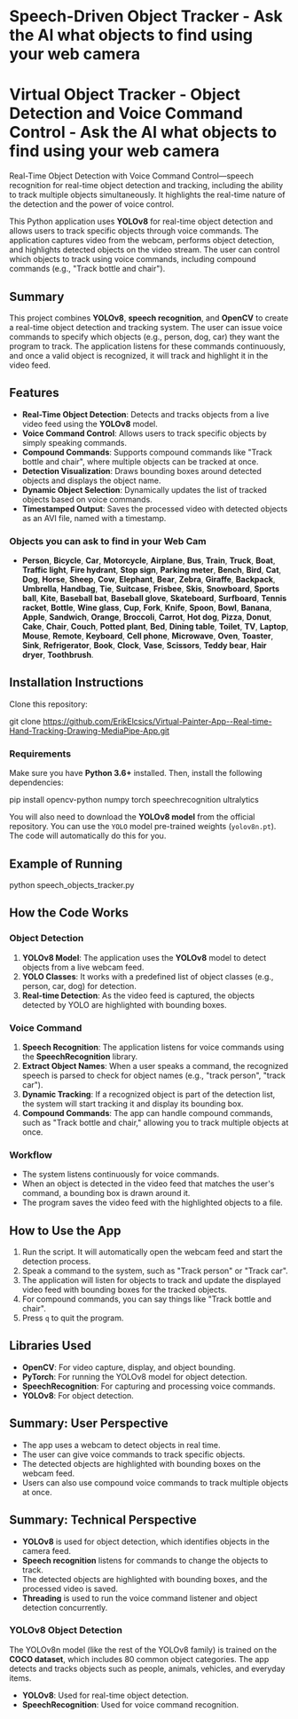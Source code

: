 # Speech-Driven Object Tracker - Ask the AI what objects to find using your web camera

# Virtual Object Tracker - Object Detection and Voice Command Control - Ask the AI what objects to find using your web camera

Real-Time Object Detection with Voice Command Control—speech recognition for real-time object detection and tracking, including the ability to track multiple objects simultaneously. It highlights the real-time nature of the detection and the power of voice control.

This Python application uses **YOLOv8** for real-time object detection and allows users to track specific objects through voice commands. The application captures video from the webcam, performs object detection, and highlights detected objects on the video stream. The user can control which objects to track using voice commands, including compound commands (e.g., "Track bottle and chair").

## Summary

This project combines **YOLOv8**, **speech recognition**, and **OpenCV** to create a real-time object detection and tracking system. The user can issue voice commands to specify which objects (e.g., person, dog, car) they want the program to track. The application listens for these commands continuously, and once a valid object is recognized, it will track and highlight it in the video feed.

## Features

- **Real-Time Object Detection**: Detects and tracks objects from a live video feed using the **YOLOv8** model.
- **Voice Command Control**: Allows users to track specific objects by simply speaking commands.
- **Compound Commands**: Supports compound commands like "Track bottle and chair", where multiple objects can be tracked at once.
- **Detection Visualization**: Draws bounding boxes around detected objects and displays the object name.
- **Dynamic Object Selection**: Dynamically updates the list of tracked objects based on voice commands.
- **Timestamped Output**: Saves the processed video with detected objects as an AVI file, named with a timestamp.


### Objects you can ask to find in your Web Cam

- **Person**, **Bicycle**, **Car**, **Motorcycle**, **Airplane**, **Bus**, **Train**, **Truck**, **Boat**, **Traffic light**, **Fire hydrant**, **Stop sign**, **Parking meter**, **Bench**, **Bird**, **Cat**, **Dog**, **Horse**, **Sheep**, **Cow**, **Elephant**, **Bear**, **Zebra**, **Giraffe**, **Backpack**, **Umbrella**, **Handbag**, **Tie**, **Suitcase**, **Frisbee**, **Skis**, **Snowboard**, **Sports ball**, **Kite**, **Baseball bat**, **Baseball glove**, **Skateboard**, **Surfboard**, **Tennis racket**, **Bottle**, **Wine glass**, **Cup**, **Fork**, **Knife**, **Spoon**, **Bowl**, **Banana**, **Apple**, **Sandwich**, **Orange**, **Broccoli**, **Carrot**, **Hot dog**, **Pizza**, **Donut**, **Cake**, **Chair**, **Couch**, **Potted plant**, **Bed**, **Dining table**, **Toilet**, **TV**, **Laptop**, **Mouse**, **Remote**, **Keyboard**, **Cell phone**, **Microwave**, **Oven**, **Toaster**, **Sink**, **Refrigerator**, **Book**, **Clock**, **Vase**, **Scissors**, **Teddy bear**, **Hair dryer**, **Toothbrush**.

  
## Installation Instructions

Clone this repository:

git clone https://github.com/ErikElcsics/Virtual-Painter-App--Real-time-Hand-Tracking-Drawing-MediaPipe-App.git


### Requirements

Make sure you have **Python 3.6+** installed. Then, install the following dependencies:

pip install opencv-python numpy torch speechrecognition ultralytics


You will also need to download the **YOLOv8 model** from the official repository. You can use the `YOLO` model pre-trained weights (`yolov8n.pt`). The code will automatically do this for you.

## Example of Running

python speech_objects_tracker.py

## How the Code Works

### Object Detection

1. **YOLOv8 Model**: The application uses the **YOLOv8** model to detect objects from a live webcam feed.
2. **YOLO Classes**: It works with a predefined list of object classes (e.g., person, car, dog) for detection.
3. **Real-time Detection**: As the video feed is captured, the objects detected by YOLO are highlighted with bounding boxes.

### Voice Command

1. **Speech Recognition**: The application listens for voice commands using the **SpeechRecognition** library.
2. **Extract Object Names**: When a user speaks a command, the recognized speech is parsed to check for object names (e.g., "track person", "track car").
3. **Dynamic Tracking**: If a recognized object is part of the detection list, the system will start tracking it and display its bounding box.
4. **Compound Commands**: The app can handle compound commands, such as "Track bottle and chair," allowing you to track multiple objects at once.

### Workflow

- The system listens continuously for voice commands.
- When an object is detected in the video feed that matches the user's command, a bounding box is drawn around it.
- The program saves the video feed with the highlighted objects to a file.

## How to Use the App

1. Run the script. It will automatically open the webcam feed and start the detection process.
2. Speak a command to the system, such as "Track person" or "Track car".
3. The application will listen for objects to track and update the displayed video feed with bounding boxes for the tracked objects.
4. For compound commands, you can say things like "Track bottle and chair".
5. Press `q` to quit the program.

## Libraries Used

- **OpenCV**: For video capture, display, and object bounding.
- **PyTorch**: For running the YOLOv8 model for object detection.
- **SpeechRecognition**: For capturing and processing voice commands.
- **YOLOv8**: For object detection.

## Summary: User Perspective

- The app uses a webcam to detect objects in real time.
- The user can give voice commands to track specific objects.
- The detected objects are highlighted with bounding boxes on the webcam feed.
- Users can also use compound voice commands to track multiple objects at once.

## Summary: Technical Perspective

- **YOLOv8** is used for object detection, which identifies objects in the camera feed.
- **Speech recognition** listens for commands to change the objects to track.
- The detected objects are highlighted with bounding boxes, and the processed video is saved.
- **Threading** is used to run the voice command listener and object detection concurrently.

### YOLOv8 Object Detection
The YOLOv8n model (like the rest of the YOLOv8 family) is trained on the **COCO dataset**, which includes 80 common object categories. The app detects and tracks objects such as people, animals, vehicles, and everyday items.

- **YOLOv8**: Used for real-time object detection.
- **SpeechRecognition**: Used for voice command recognition.
